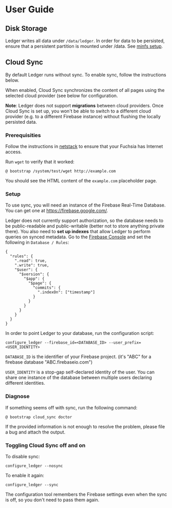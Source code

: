 # User Guide

## Disk Storage

Ledger writes all data under `/data/ledger`. In order for data to be persisted,
ensure that a persistent partition is mounted under /data. See [minfs
setup](https://fuchsia.googlesource.com/magenta/+/master/docs/minfs.md).

## Cloud Sync

By default Ledger runs without sync. To enable sync, follow the instructions
below.

When enabled, Cloud Sync synchronizes the content of all pages using the
selected cloud provider (see below for configuration.

**Note**: Ledger does not support **migrations** between cloud providers. Once
Cloud Sync is set up, you won't be able to switch to a different cloud provider
(e.g. to a different Firebase instance) without flushing the locally persisted
data.

### Prerequisities

Follow the instructions in
[netstack](https://fuchsia.googlesource.com/netstack/+/master/README.md) to
ensure that your Fuchsia has Internet access.

Run `wget` to verify that it worked:

```
@ bootstrap /system/test/wget http://example.com
```

You should see the HTML content of the `example.com` placeholder page.

### Setup

To use sync, you will need an instance of the Firebase Real-Time Database. You
can get one at https://firebase.google.com/.

Ledger does not currently support authorization, so the database needs to be
public-readable and public-writable (better not to store anything private
there). You also need to **set up indexes** that allow Ledger to perform queries
on synced metadata. Go to the [Firebase
Console](https://console.firebase.google.com/) and set the following in
`Database / Rules`:

```
{
  "rules": {
    ".read": true,
    ".write": true,
    "$user": {
      "$version": {
        "$app": {
          "$page": {
            "commits": {
              ".indexOn": ["timestamp"]
            }
          }
        }
      }
    }
  }
}
```

In order to point Ledger to your database, run the configuration script:

```
configure_ledger --firebase_id=<DATABASE_ID> --user_prefix=<USER_IDENTITY>
```

`DATABASE_ID` is the identifier of your Firebase project. (it's "ABC" for a
firebase database "ABC.firebaseio.com")

`USER_IDENTITY` is a stop-gap self-declared identity of the user. You can share
one instance of the database between multiple users declaring different
identities.

### Diagnose

If something seems off with sync, run the following command:

```
@ bootstrap cloud_sync doctor
```

If the provided information is not enough to resolve the problem, please file a
bug and attach the output.

### Toggling Cloud Sync off and on

To disable sync:

```
configure_ledger --nosync
```

To enable it again:

```
configure_ledger --sync
```

The configuration tool remembers the Firebase settings even when the sync is
off, so you don't need to pass them again.
